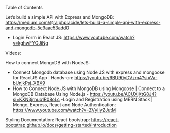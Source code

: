 <!-- Dark background color: #231F20 -->
<!-- Light text color: #F6F4DD -->
<!-- Orange text color: #FF8A00 -->

Table of Contents 


Let’s build a simple API with Express and MongoDB: https://medium.com/@ralphplacide/lets-build-a-simple-api-with-express-and-mongodb-5e9aae53add0


- Login Form in React JS: https://www.youtube.com/watch?v=kghwFYOJiNg


Videos:


How to connect MongoDB with NodeJS:
- Connect Mongodb database using Node JS with express and mongoose for ReactJS App | Hands-on: https://youtu.be/6BU90yDVzm4?si=Va-bUnjkPsj_XBX9
- How to Connect Node.JS with MongoDB using Mongoose | Connect to a MongoDB Database Using Node.js - https://youtu.be/ACUXjXtG8J4?si=KXN3jrnuo1R08oLc
-Login and Registration using MERN Stack | Mongo, Express, React and Node Authentication: https://www.youtube.com/watch?v=ZVyIIyZJutM


Styling Documentation:
React bootstrap: https://react-bootstrap.github.io/docs/getting-started/introduction
